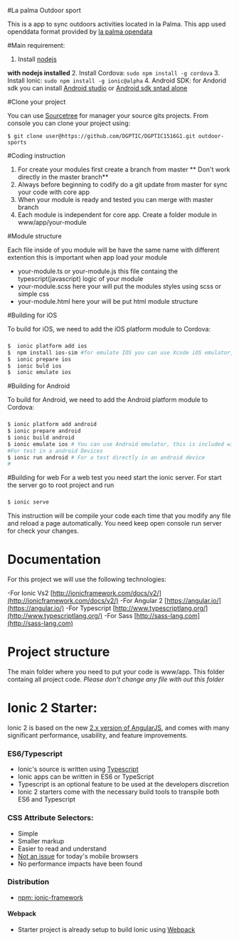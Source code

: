 #La palma Outdoor sport

This is a app to sync outdoors activities located in la Palma. This app used openddata format provided by [la palma opendata](http://www.opendatalapalma.es)

#Main requirement:

1. Install [nodejs](http://nodejs.org/)

**with nodejs installed**
2. Install Cordova: `sudo npm install -g cordova`
3. Install Ionic: `sudo npm install -g ionic@alpha`
4. Android SDK: for Andorid sdk you can install [Android studio](https://developer.android.com/sdk/index.html) or [Android sdk sntad alone](https://developer.android.com/sdk/installing/index.html)

#Clone your project 

You can use [Sourcetree](https://www.sourcetreeapp.com) for manager your source gits projects.
From console you can clone your project using: 

`$ git clone user@https://github.com/DGPTIC/DGPTIC1516G1.git outdoor-sports`

#Coding instruction 

1. For create your modules first create a branch from master ** Don't work directly in the master branch**
3. Always before beginning to codify do a git update from master for sync your code with core app
4. When your module is ready and tested you can merge with master branch
5. Each module is independent for core app. Create a folder module in www/app/your-module

#Module structure

Each file inside of you module will be have the same name with different extention this is important when app load your module

- your-module.ts or your-module.js this file containg the typescript(javascript) logic of your module
- your-module.scss here your will put the modules styles using scss or simple css
- your-module.html here your will be put html module structure


#Building for iOS

To build for iOS, we need to add the iOS platform module to Cordova:


### 
```bash
$  ionic platform add ios
$  npm install ios-sim #for emulate IOS you can use Xcode iOS emulator, (Mac os users only)
$  ionic prepare ios
$  ionic buld ios
$  ionic emulate ios
```

#Building for Android

To build for Android, we need to add the Android platform module to Cordova:

###
```bash
$ ionic platform add android
$ ionic prepare android
$ ionic build android
$ ionic emulate ios # You can use Android emulator, this is included with Android studio
#For test in a android Devices
$ ionic run android # For a test directly in an android device
#
```

#Building for web
For a web test you need start the ionic server. For start the server go to root project and run

###
```bash
$ ionic serve
```
This instruction will be compile your code each time that you modify any file and reload a page automatically.
You need keep open console run server for check your changes.


# Documentation 

For this project we will use the following technologies:

-For Ionic Vs2  [http://ionicframework.com/docs/v2/](http://ionicframework.com/docs/v2/)
-For Angular 2 [https://angular.io/](https://angular.io/)
-For Typescript [http://www.typescriptlang.org/](http://www.typescriptlang.org/)
-For Sass [http://sass-lang.com](http://sass-lang.com)


# Project structure
The main folder where you need to put your code is www/app. This folder containg all project code. *Please don't change any file with out this folder*


# Ionic 2 Starter: 

Ionic 2 is based on the new [2.x version of AngularJS](https://angular.io/), and comes with many significant performance, usability, and feature improvements.


### ES6/Typescript

- Ionic's source is written using [Typescript](http://www.typescriptlang.org/)
- Ionic apps can be written in ES6 or TypeScript
- Typescript is an optional feature to be used at the developers discretion
- Ionic 2 starters come with the necessary build tools to transpile both ES6 and Typescript


### CSS Attribute Selectors:

- Simple
- Smaller markup
- Easier to read and understand
- [Not an issue](https://twitter.com/paul_irish/status/311610425617838081) for today's mobile browsers
- No performance impacts have been found


### Distribution

 - [npm: ionic-framework](https://www.npmjs.com/package/ionic-framework)


#### Webpack

- Starter project is already setup to build Ionic using [Webpack](http://webpack.github.io/)
